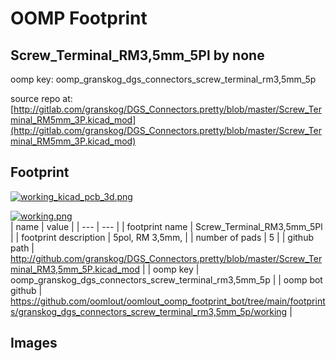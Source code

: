 # OOMP Footprint  
## Screw_Terminal_RM3,5mm_5Pl  by none  
  
oomp key: oomp_granskog_dgs_connectors_screw_terminal_rm3,5mm_5p  
  
source repo at: [http://gitlab.com/granskog/DGS_Connectors.pretty/blob/master/Screw_Terminal_RM5mm_3P.kicad_mod](http://gitlab.com/granskog/DGS_Connectors.pretty/blob/master/Screw_Terminal_RM5mm_3P.kicad_mod)  
## Footprint  
  
[![working_kicad_pcb_3d.png](working_kicad_pcb_3d_600.png)](working_kicad_pcb_3d.png)  
  
[![working.png](working_600.png)](working.png)  
| name | value | 
| --- | --- | 
| footprint name | Screw_Terminal_RM3,5mm_5Pl | 
| footprint description | 5pol, RM 3,5mm, | 
| number of pads | 5 | 
| github path | http://github.com/granskog/DGS_Connectors.pretty/blob/master/Screw_Terminal_RM3,5mm_5P.kicad_mod | 
| oomp key | oomp_granskog_dgs_connectors_screw_terminal_rm3,5mm_5p | 
| oomp bot github | https://github.com/oomlout/oomlout_oomp_footprint_bot/tree/main/footprints/granskog_dgs_connectors_screw_terminal_rm3,5mm_5p/working | 
## Images  
